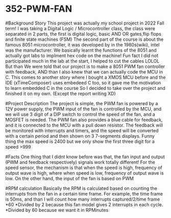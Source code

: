 # 352-PWM-FAN
#Background Story
This project was actually my school project in 2022 Fall term! 
I was taking a Digital Logic / Microcontroller class, the class were separated in 2 parts, the first is digital logic, basic AND OR gates,flip flops and finite state machines (FSM)
The second part of the course is about the famous 8051 microcontroller, it was developed by in the 1980s(wiki), intel was the manufacturer.
We basically learnt the functions of the 8051 and actually got labs to implment hex code on the machine! 
Fun fact I did not participated much in the lab at the start, I helped to cut the cables LOLOL
But than We were told that our project is to make a 8051 PWM fan controller with feedback, AND than I also knew that we can actually code the MCU in C. 
This comes to another story where I bought a XMOS MCU before and the IDE (xTimeComposer) uses embedeed C too, so it gave me the motivation to learn embedded C in the course
So I decided to take over the project and finished it on my own. (Except the report writing XD)

#Project Description
The project is simple, the PWM fan is powered by a 12V power supply, the PWM input of the fan is controlled by the MCU, 
and we will use 3 digit of a DIP switch to control the speed of the fan, and a MOSFET is needed.
The PWM fan also provides a blue cable for feedback, and it is connected to the MCU with a pull down resistor.
The feedback will be monitored with interrupts and timers, and the speed will be converted with a certain period and then shown on 3 7-segments displays.
Funny thing the max speed is 2400 but we only show the first three digit for a speed >999

#Facts
One thing that I didnt know before was that, the fan input and output (PWM and feedback respectively) signals work totally different!
For the speed sensor, the mechanism is that when the speed is high, frequency of output wave is high, where when speed is low, frequency of output wave is low. 
On the other hand, the input of the fan is based on PWM

#RPM calculation
Basically the RPM is calculated based on counting the interrupts from the fan in a certain time frame.
For example, the time frame is 50ms, and than I will count how many interrupts captured/2/time frame *60
*Divided by 2 because this fan model gives 2 interrupts in each cycle.
*Divided by 60 because we want it in RPMinutes

